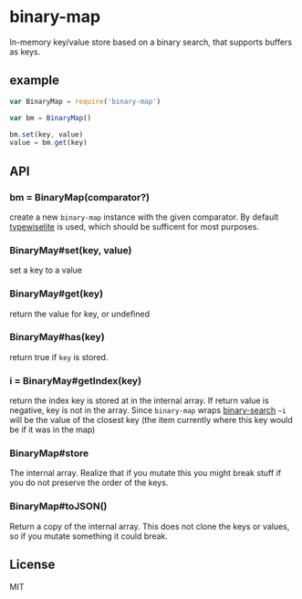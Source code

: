 # binary-map

In-memory key/value store based on a binary search, that supports buffers as keys.

## example

``` js
var BinaryMap = require('binary-map')

var bm = BinaryMap()

bm.set(key, value)
value = bm.get(key)
```

## API

### bm = BinaryMap(comparator?)

create a new `binary-map` instance with the given comparator.
By default [typewiselite](https://github.com/dominictarr/typewiselite) is used,
which should be sufficent for most purposes.

### BinaryMay#set(key, value)

set a key to a value

### BinaryMay#get(key)

return the value for key, or undefined

### BinaryMay#has(key)

return true if `key` is stored.

### i = BinaryMay#getIndex(key)

return the index key is stored at in the internal array.
If return value is negative, key is not in the array.
Since `binary-map` wraps [binary-search](https://github.com/darkskyapp/binary-search)
`~i` will be the value of the closest key
(the item currently where this key would be if it was in the map)

### BinaryMap#store

The internal array. Realize that if you mutate this
you might break stuff if you do not preserve
the order of the keys.

### BinaryMap#toJSON()

Return a copy of the internal array.
This does not clone the keys or values,
so if you mutate something it could break.


## License

MIT
